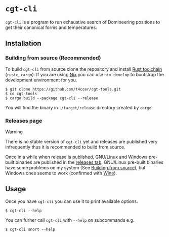 # `cgt-cli`

`cgt-cli` is a program to run exhaustive search of Domineering positions to get their canonical forms and temperatures.

## Installation

### Building from source (Recommended)

To build `cgt-cli` from source clone the repository and install [Rust toolchain](https://www.rust-lang.org/tools/install) (`rustc`, `cargo`). If you are using [Nix](https://nixos.org/) you can use `nix develop` to bootstrap the development environment for you.

```console
$ git clone https://github.com/t4ccer/cgt-tools.git
$ cd cgt-tools
$ cargo build --package cgt-cli --release
```

You will find the binary in `./target/release` directory created by `cargo`.

### Releases page

> [!WARNING]
> There is no stable version of `cgt-cli` yet and releases are published very infrequently thus it is recommended to build from source.

Once in a while when release is published, GNU/Linux and Windows pre-built binaries are published in the [releases tab](https://github.com/t4ccer/cgt-tools/releases/). GNU/Linux pre-built binaries have some problems on my system (See [Building from source](#building-from-source)), but Windows ones seems to work (confirmed with [Wine](https://www.winehq.org/)).

## Usage

Once you have `cgt-cli` you can use it to print available options.

```console
$ cgt-cli --help
```

You can furher call `cgt-cli` with `--help` on subcommands e.g.

```console
$ cgt-cli snort --help
```
